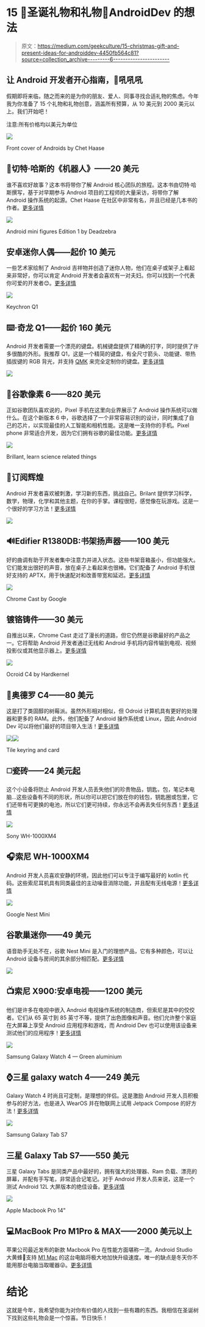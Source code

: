 # 15 🎄圣诞礼物和礼物🎁AndroidDev 的想法

> 原文：<https://medium.com/geekculture/15-christmas-gift-and-present-ideas-for-androiddev-4450fb564c81?source=collection_archive---------6----------------------->

## 让 Android 开发者开心指南，🎅吼吼吼

假期即将来临，随之而来的是为你的朋友、爱人、同事寻找合适礼物的焦虑。今年我为你准备了 15 个礼物和礼物创意，涵盖所有预算，从 10 美元到 2000 美元以上。我们开始吧！

注意:所有价格均以美元为单位

![](img/dceff17ce21f02129105fd7c3ca6111f.png)

Front cover of Androids by Chet Haase

## 📗切特·哈斯的《机器人》——20 美元

谁不喜欢好故事？这本书将带你了解 Android 核心团队的旅程。这本书由切特·哈斯撰写，基于对早期参与 Android 项目的工程师的大量采访，将带你了解 Android 操作系统的起源。Chet Haase 在社区中非常有名，并且已经是几本书的作者。[更多详情](https://www.amazon.com/gp/product/1737354810/ref=as_li_tl?ie=UTF8&tag=sonique6784-20&camp=1789&creative=9325&linkCode=as2&creativeASIN=1737354810&linkId=d66d0a9b4c7138bb89fe0a798ff70469)

![](img/31f3c06d24e422a9e21a96f31d1f52e4.png)

Android mini figures Edition 1 by Deadzebra

## 安卓迷你人偶——起价 10 美元

一些艺术家绘制了 Android 吉祥物并创造了迷你人物，他们在桌子或架子上看起来非常好，你可以肯定 Android 开发者会喜欢有一对夫妇。你可以找到一个代表你可爱的开发者😊。[更多详情](https://shop.deadzebra.com/categories/Android)

![](img/5832c31b1e83ef37e6979c39012f6e87.png)

Keychron Q1

## ⌨️·奇龙 Q1——起价 160 美元

Android 开发者需要一个漂亮的键盘。机械键盘提供了精确的打字，同时提供了许多很酷的外形。我推荐 Q1，这是一个精简的键盘，有全尺寸箭头、功能键、带热插拔键的 RGB 背光，并支持 [QMK](https://qmk.fm) 来完全定制你的键盘。[更多详情](https://www.keychron.com/products/keychron-q1)

![](img/85fdae821107d17e042fb065e6e1b95b.png)

## 📱谷歌像素 6——820 美元

正如谷歌团队喜欢说的，Pixel 手机在这里向业界展示了 Android 操作系统可以做什么。在这个新版本 6 中，谷歌选择了一个非常容易识别的设计，同时集成了自己的芯片，以实现最佳的人工智能和相机性能。这是唯一支持你的手机。Pixel phone 非常适合开发，因为它们拥有谷歌的最佳功能。[更多详情](https://www.amazon.com/gp/product/B09HJZPFDD/ref=as_li_tl?ie=UTF8&tag=sonique6784-20&camp=1789&creative=9325&linkCode=as2&creativeASIN=B09HJZPFDD&linkId=0948762e58ba3b40a0b9f693c2a11477)

![](img/140877103a097932086050695dd57867.png)

Brillant, learn science related things

## 🧠订阅辉煌

Android 开发者喜欢被刺激，学习新的东西，挑战自己。Brilant 提供学习科学，数学，物理，化学和其他主题，在你的手掌。课程很短，感觉像在玩游戏。这是一个很好的学习方法！[更多详情](https://brilliant.org/)

![](img/d98e34c86c89a89d9a5d52884072efb5.png)

## 🔊Edifier R1380DB:书架扬声器——100 美元

好的曲调有助于开发者集中注意力并进入状态。这些书架音箱虽小，但功能强大。它们能发出很好的声音，放在桌子上看起来也很棒。它们配备了 Android 手机很好支持的 APTX，用于快速配对和改善带宽和延迟。[更多详情](https://www.edifier.com/int/product-r1380db.html)

![](img/eb9f79225d73f9b4d5ca33c2030018a6.png)

Chrome Cast by Google

## 镀铬铸件——30 美元

自推出以来，Chrome Cast 走过了漫长的道路，但它仍然是谷歌最好的产品之一。它将帮助 Android 开发者通过无线和 Android 手机将内容传输到电视、视频投影仪或其他显示器上。[更多详情](https://store.google.com/us/product/chromecast?hl=en-GB)

![](img/64b83a94bb5aebcc2b562319532dd517.png)

Ocroid C4 by Hardkernel

## 🤖奥德罗 C4——80 美元

这是打了类固醇的树莓派。虽然外形相对相似，但 Odroid 计算机具有更好的处理器和更多的 RAM。此外，他们配备了 Android 操作系统或 Linux，因此 Android Dev 可以将他们最好的项目带入生活！[更多详情](https://www.amazon.com/gp/product/B088CYXK6W/ref=as_li_tl?ie=UTF8&tag=sonique6784-20&camp=1789&creative=9325&linkCode=as2&creativeASIN=B088CYXK6W&linkId=9f1c530ecf8688deebc2682a40d402a8)

![](img/6b0a19ab11f22b0d140510e868ea6897.png)![](img/c092eea2b35b26cf4100d5538e703d4a.png)

Tile keyring and card

## ◻️瓷砖——24 美元起

这个小设备将防止 Android 开发人员丢失他们的珍贵物品，钥匙，包，笔记本电脑…这些设备有不同的形状，所以你可以把它们放在你的钱包，钥匙圈或包里，它们还带有可更换的电池，所以它们更可持续，你永远不会再丢失任何东西！[更多详情](https://www.amazon.com/gp/product/B08BNQ9GS1/ref=as_li_tl?ie=UTF8&tag=sonique6784-20&camp=1789&creative=9325&linkCode=as2&creativeASIN=B08BNQ9GS1&linkId=70635d861b0ee761993666c628925dd2)

![](img/f08dc23b36135998b9f8fb06a80806d8.png)

Sony WH-1000XM4

## 🎧索尼 WH-1000XM4

Android 开发人员喜欢安静的环境，因此他们可以专注于编写最好的 kotlin 代码。这些索尼耳机具有同类最佳的主动噪音消除功能，并且配有无线电源！[更多详情](https://www.amazon.com/gp/product/B08GKWXRF4/ref=as_li_tl?ie=UTF8&tag=sonique6784-20&camp=1789&creative=9325&linkCode=as2&creativeASIN=B08GKWXRF4&linkId=b735590d84b089043d5b667fe0e18df2)

![](img/cfb62c92734a3cb02465c212a2678840.png)

Google Nest Mini

## 谷歌巢迷你——49 美元

语音助手无处不在，谷歌 Nest Mini 是入门的理想产品，它有多种颜色，可以让 Android 设备与房间的其余部分相匹配。[更多详情](https://store.google.com/us/config/google_nest_mini?sku=_google_nest_mini_chalk&gclid=CjwKCAiA7dKMBhBCEiwAO_crFH0UWeh6WJvFUsnoIVPpLrOH21QWTOFXZ5DJXmYCBzuPV09uZ-uwhhoCFtwQAvD_BwE&gclsrc=aw.ds&hl=en-GB)

![](img/e236b1da13a4b7106a7d899c76d88400.png)

## 📺索尼 X900:安卓电视——1200 美元

他们是许多在电视中嵌入 Android 电视操作系统的制造商，但索尼是其中的佼佼者。它们从 65 英寸到 85 英寸不等，提供了出色图像和声音。他们允许整个家庭在大屏幕上享受 Android 应用程序和游戏，而 Android Dev 也可以使用该设备来测试他们的应用程序！[更多详情](https://www.amazon.com/gp/product/B084KQLVFH/ref=as_li_tl?ie=UTF8&camp=1789&creative=9325&creativeASIN=B084KQLVFH&linkCode=as2&tag=sonique6784-20&linkId=0ac3cf762e9e1b6b7086a960105bdcd4)

![](img/a6bd3a7c9009a828db5d8e367d8e9bcb.png)

Samsung Galaxy Watch 4 — Green aluminium

## ⌚️三星 galaxy watch 4——249 美元

Galaxy Watch 4 时尚且可定制，是理想的伴侣。这是激励 Android 开发人员积极参与的好方法，也是进入 WearOS 并在物联网上试用 Jetpack Compose 的好方法！[更多详情](https://www.amazon.com/gp/product/B096BHLJ7V/ref=as_li_tl?ie=UTF8&camp=1789&creative=9325&creativeASIN=B096BHLJ7V&linkCode=as2&tag=sonique6784-20&linkId=f01379c26f72701536ec35e4d32418fb)

![](img/d237d9e5f3da6f4b8107f53fe69366fe.png)

Samsung Galaxy Tab S7

## 三星 Galaxy Tab S7——550 美元

三星 Galaxy Tabs 是同类产品中最好的，拥有强大的处理器、Ram 负载、漂亮的屏幕，并配有手写笔，非常适合记笔记。对于 Android 开发人员来说，这是一个测试 Android 12L 大屏版本的绝佳设备。[更多详情](https://www.amazon.com/gp/product/B08FBN5STQ/ref=as_li_tl?ie=UTF8&camp=1789&creative=9325&creativeASIN=B08FBN5STQ&linkCode=as2&tag=sonique6784-20&linkId=801f52a0ac0d90f1bb1bf2061d28026e)

![](img/08f7f92aeb9dd971af2db322f15b8647.png)

Apple Macbook Pro 14"

## 💻MacBook Pro M1Pro & MAX——2000 美元以上

苹果公司最近发布的新款 Macbook Pro 在性能方面堪称一流。Android Studio 大黄蜂🐝支持 [M1 Mac](https://gpeal.medium.com/the-m1-pro-for-android-engineers-a144093aa1ec) 的这台电脑将极大地加快升级速度。唯一的缺点是冬天你不能用那台电脑当取暖器😜。[更多详情](https://www.amazon.com/gp/product/B09JQSLL92/ref=as_li_qf_asin_il_tl?ie=UTF8&tag=sonique6784-20&creative=9325&linkCode=as2&creativeASIN=B09JQSLL92&linkId=bae97f88a6d6379d9c1d5ec9b267483c)

# 结论

这就是今年，我希望你能为对你有价值的人找到一些有趣的东西。我相信在圣诞树下找到这些礼物会是一个惊喜。节日快乐！